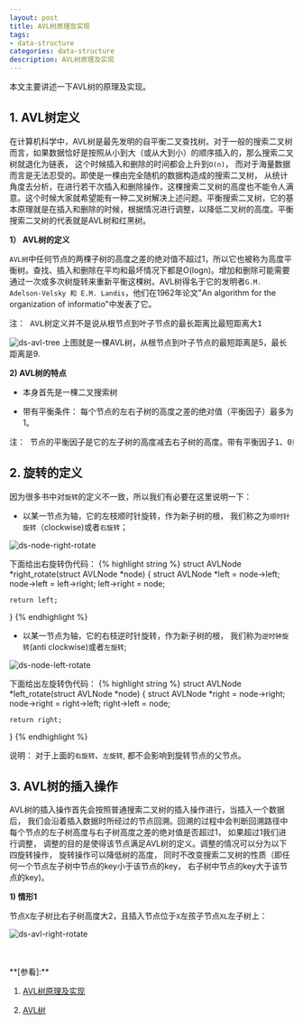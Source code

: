 ```yaml
---
layout: post
title: AVL树原理及实现
tags:
- data-structure
categories: data-structure
description: AVL树原理及实现
---
```


本文主要讲述一下AVL树的原理及实现。


<!-- more -->


## 1. AVL树定义

在计算机科学中，AVL树是最先发明的自平衡二叉查找树。对于一般的搜索二叉树而言，如果数据恰好是按照从小到大（或从大到小）的顺序插入的，那么搜索二叉树就退化为链表， 这个时候插入和删除的时间都会上升到```O(n)```， 而对于海量数据而言是无法忍受的。即使是一棵由完全随机的数据构造成的搜索二叉树， 从统计角度去分析，在进行若干次插入和删除操作，这棵搜索二叉树的高度也不能令人满意。这个时候大家就希望能有一种二叉树解决上述问题。平衡搜索二叉树，它的基本原理就是在插入和删除的时候，根据情况进行调整，以降低二叉树的高度。平衡搜索二叉树的代表就是AVL树和红黑树。


**1） AVL树的定义**


```AVL树```中任何节点的两棵子树的高度之差的绝对值不超过1，所以它也被称为高度平衡树。查找、插入和删除在平均和最坏情况下都是O(logn)。增加和删除可能需要通过一次或多次树旋转来重新平衡这棵树。AVL树得名于它的发明者```G.M. Adelson-Velsky 和 E.M. Landis```，他们在1962年论文"An algorithm for the organization of informatio"中发表了它。
<pre>
注： AVL树定义并不是说从根节点到叶子节点的最长距离比最短距离大1
</pre>


![ds-avl-tree](https://ivanzz1001.github.io/records/assets/img/data_structure/ds_avl_tree.png)
上图就是一棵AVL树，从根节点到叶子节点的最短距离是5，最长距离是9.

**2) AVL树的特点**

* 本身首先是一棵二叉搜索树

* 带有平衡条件： 每个节点的左右子树的高度之差的绝对值（平衡因子）最多为1。
<pre>
注： 节点的平衡因子是它的左子树的高度减去右子树的高度。带有平衡因子1、0或-1的节点被认为是平衡的。
</pre>


## 2. 旋转的定义
因为很多书中对```旋转```的定义不一致，所以我们有必要在这里说明一下：

* 以某一节点为轴，它的左枝顺时针旋转，作为新子树的根， 我们称之为```顺时针旋转```（clockwise)或者```右旋转```；

![ds-node-right-rotate](https://ivanzz1001.github.io/records/assets/img/data_structure/ds_node_right_rotate.jpg)

下面给出右旋转伪代码：
{% highlight string %}
struct AVLNode *right_rotate(struct AVLNode *node)
{
    struct AVLNode *left = node->left;
    node->left = left->right;
    left->right = node;

    return left;
}
{% endhighlight %}

* 以某一节点为轴，它的右枝逆时针旋转，作为新子树的根， 我们称为```逆时钟旋转```(anti clockwise)或者```左旋转```;

![ds-node-left-rotate](https://ivanzz1001.github.io/records/assets/img/data_structure/ds_node_left_rotate.jpg)

下面给出左旋转伪代码：
{% highlight string %}
struct AVLNode *left_rotate(struct AVLNode *node)
{
    struct AVLNode *right = node->right;
    node->right = right->left;
    right->left = node;

    return right;
}
{% endhighlight %}

说明： 对于上面的```右旋转```、```左旋转```, 都不会影响到旋转节点的父节点。


## 3. AVL树的插入操作

AVL树的插入操作首先会按照普通搜索二叉树的插入操作进行，当插入一个数据后， 我们会沿着插入数据时所经过的节点回溯。回溯的过程中会判断回溯路径中每个节点的左子树高度与右子树高度之差的绝对值是否超过1， 如果超过1我们进行调整， 调整的目的是使得该节点满足AVL树的定义。调整的情况可以分为以下四旋转操作， 旋转操作可以降低树的高度， 同时不改变搜索二叉树的性质（即任何一个节点左子树中节点的key小于该节点的key， 右子树中节点的key大于该节点的key)。

**1) 情形1**

节点```X```左子树比右子树高度大2，且插入节点位于```X```左孩子节点```XL```左子树上：

![ds-avl-right-rotate](https://ivanzz1001.github.io/records/assets/img/data_structure/ds_avl_right_rotate.jpg)





<br />
<br />
**[参看]:**

1. [AVL树原理及实现](http://www.cnblogs.com/nullzx/p/6075644.html)

2. [AVL树](https://baike.baidu.com/item/AVL%E6%A0%91/10986648?fr=aladdin)

<br />
<br />
<br />



